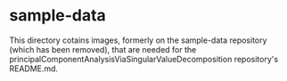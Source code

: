 # sample-data

This directory cotains images, formerly on the sample-data repository (which has been removed), that
are needed for the principalComponentAnalysisViaSingularValueDecomposition repository's README.md.
